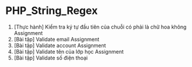 # PHP_String_Regex

1. [Thực hành] Kiểm tra ký tự đầu tiên của chuỗi có phải là chữ hoa không Assignment
2. [Bài tập] Validate email Assignment
3. [Bài tập] Validate account Assignment
4. [Bài tập] Validate tên của lớp học Assignment
5. [Bài tập] Validate số điện thoại